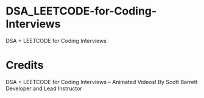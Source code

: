 # DSA_LEETCODE-for-Coding-Interviews
DSA + LEETCODE for Coding Interviews

# Credits 
DSA + LEETCODE for Coding Interviews – Animated Videos!
By Scott Barrett Developer and Lead Instructor
